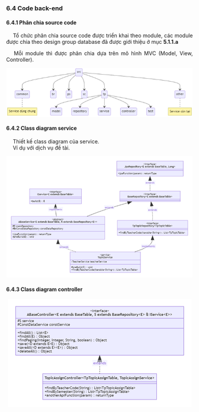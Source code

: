 ### **6.4 Code back-end**

#### 6.4.1 Phân chia source code

<p style='text-align: justify;'>
&emsp;
Tổ chức phân chia source code được triển khai theo module,
các module được chia theo design group database đã được giới thiệu ở mục <b>5.1.1.a</b>
</p>

<p style='text-align: justify;'>
&emsp;
Mỗi module thì được phân chia dựa trên mô hình MVC (Model, View, Controller).
</p>

<center>
  <img src="https://github.com/datai999/thesis-document/blob/main/report/src/chapter_6_implement/img/be-source.png?raw=true">
</center>

#### 6.4.2 Class diagram service

<p style='text-align: justify;'>
&emsp;
Thiết kế class diagram của service.
</br>
&emsp;
Ví dụ với dịch vụ đề tài.
</p>

<center>
  <img src="https://github.com/datai999/thesis-document/blob/main/report/src/chapter_6_implement/img/class-service.png?raw=true">
</center>

<div style="page-break-after: always;"></div>

#### 6.4.3 Class diagram controller

<center>
  <img src="https://github.com/datai999/thesis-document/blob/main/report/src/chapter_6_implement/img/class-controller.png">
</center>
